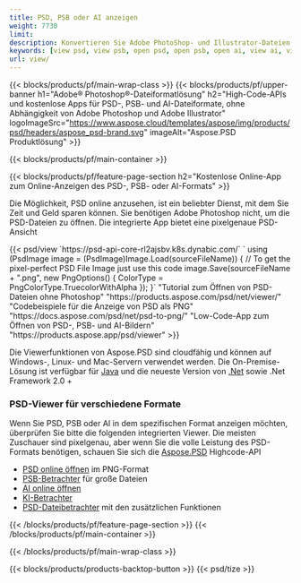 ```yaml
---
title: PSD, PSB oder AI anzeigen
weight: 7730
limit: 
description: Konvertieren Sie Adobe PhotoShop- und Illustrator-Dateien, Bilder und andere Formate
keywords: [view psd, view psb, open psd, open psb, open ai, view ai, view image, open photoshop file, open illustrator file]
url: view/
---
```


{{< blocks/products/pf/main-wrap-class >}}
{{< blocks/products/pf/upper-banner h1="Adobe® Photoshop®-Dateiformatlösung" h2="High-Code-APIs und kostenlose Apps für PSD-, PSB- und AI-Dateiformate, ohne Abhängigkeit von Adobe Photoshop und Adobe Illustrator" logoImageSrc="https://www.aspose.cloud/templates/aspose/img/products/psd/headers/aspose_psd-brand.svg" imageAlt="Aspose.PSD Produktlösung" >}}

{{< blocks/products/pf/main-container >}}

{{< blocks/products/pf/feature-page-section h2="Kostenlose Online-App zum Online-Anzeigen des PSD-, PSB- oder AI-Formats" >}}
<p>Die Möglichkeit, PSD online anzusehen, ist ein beliebter Dienst, mit dem Sie Zeit und Geld sparen können. Sie benötigen Adobe Photoshop nicht, um die PSD-Dateien zu öffnen. Die integrierte App bietet eine pixelgenaue PSD-Ansicht</p>
{{< psd/view `https://psd-api-core-rl2ajsbv.k8s.dynabic.com/` 
`    using (PsdImage image = (PsdImage)Image.Load(sourceFileName))
    {
        // To get the pixel-perfect PSD File Image just use this code
        image.Save(sourceFileName + ".png",  new PngOptions() {  ColorType = PngColorType.TruecolorWithAlpha });
    }` 
"Tutorial zum Öffnen von PSD-Dateien ohne Photoshop" "https://products.aspose.com/psd/net/viewer/" 
"Codebeispiele für die Anzeige von PSD als PNG"  "https://docs.aspose.com/psd/net/psd-to-png/" 
"Low-Code-App zum Öffnen von PSD-, PSB- und AI-Bildern" "https://products.aspose.app/psd/viewer" >}}
<p>Die Viewerfunktionen von Aspose.PSD sind cloudfähig und können auf Windows-, Linux- und Mac-Servern verwendet werden. Die On-Premise-Lösung ist verfügbar für <a href="https://products.aspose.com/psd/java/">Java</a> und die neueste Version von <a href="https://products.aspose.com/psd/net/">.Net</a> sowie .Net Framework 2.0 +</p>

<h3 class="headingpdleft">PSD-Viewer für verschiedene Formate</h3>
<p>Wenn Sie PSD, PSB oder AI in dem spezifischen Format anzeigen möchten, überprüfen Sie bitte die folgenden integrierten Viewer. Die meisten Zuschauer sind pixelgenau, aber wenn Sie die volle Leistung des PSD-Formats benötigen, schauen Sie sich die <a href="/psd/">Aspose.PSD</a> Highcode-API</p>
<ul>
<li><a href="open-psd-online">PSD online öffnen</a> im PNG-Format</li>
<li><a href="psb">PSB-Betrachter</a> für große Dateien</li>
<li><a href="open-ai-online">AI online öffnen</a></li>
<li><a href="ai">KI-Betrachter</a></li>
<li><a href="/psd/view/psd-file-viewer">PSD-Dateibetrachter</a> mit den zusätzlichen Funktionen</li>
</ul>

{{< /blocks/products/pf/feature-page-section >}}
{{< /blocks/products/pf/main-container >}}


{{< /blocks/products/pf/main-wrap-class >}}

{{< blocks/products/products-backtop-button >}}
{{< psd/tize >}}
